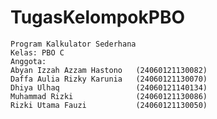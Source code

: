 # TugasKelompokPBO
    Program Kalkulator Sederhana
    Kelas: PBO C
    Anggota:
    Abyan Izzah Azzam Hastono   (24060121130082)
    Daffa Aulia Rizky Karunia   (24060121130070)
    Dhiya Ulhaq                 (24060121140134)
    Muhammad Rizki              (24060121130086)
    Rizki Utama Fauzi           (24060121130050)
